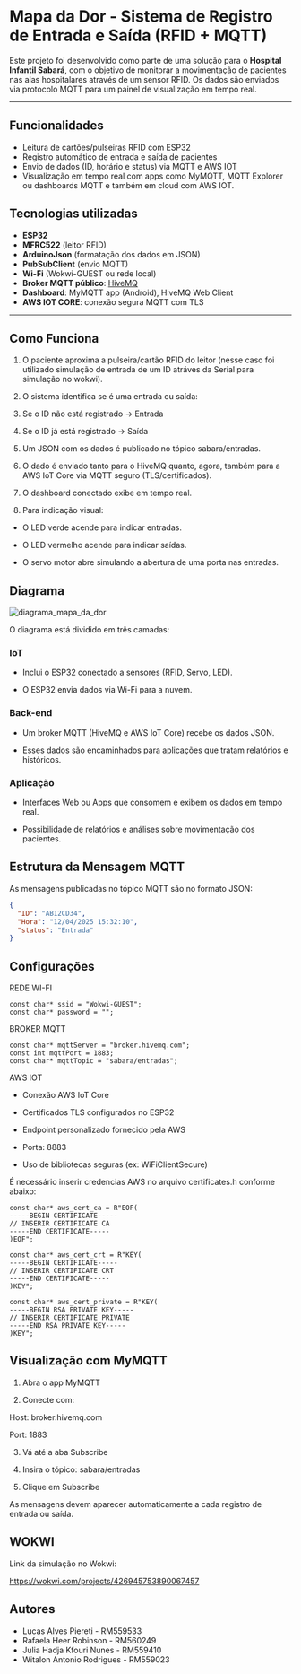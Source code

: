 # Mapa da Dor - Sistema de Registro de Entrada e Saída (RFID + MQTT)
Este projeto foi desenvolvido como parte de uma solução para o **Hospital Infantil Sabará**, com o objetivo de monitorar a movimentação de pacientes nas alas hospitalares através de um sensor RFID. Os dados são enviados via protocolo MQTT para um painel de visualização em tempo real.

---

## Funcionalidades

- Leitura de cartões/pulseiras RFID com ESP32  
- Registro automático de entrada e saída de pacientes  
- Envio de dados (ID, horário e status) via MQTT e AWS IOT
- Visualização em tempo real com apps como MyMQTT, MQTT Explorer ou dashboards MQTT e também em cloud com AWS IOT.

## Tecnologias utilizadas

- **ESP32**  
- **MFRC522** (leitor RFID)  
- **ArduinoJson** (formatação dos dados em JSON)  
- **PubSubClient** (envio MQTT)  
- **Wi-Fi** (Wokwi-GUEST ou rede local)  
- **Broker MQTT público**: [HiveMQ](https://broker.hivemq.com)  
- **Dashboard**: MyMQTT app (Android), HiveMQ Web Client
- **AWS IOT CORE**: conexão segura MQTT com TLS

---
## Como Funciona

1. O paciente aproxima a pulseira/cartão RFID do leitor (nesse caso foi utilizado simulação de entrada de um ID atráves da Serial para simulação no wokwi).

2. O sistema identifica se é uma entrada ou saída:

3. Se o ID não está registrado → Entrada

4. Se o ID já está registrado → Saída

5. Um JSON com os dados é publicado no tópico sabara/entradas.
  
6. O dado é enviado tanto para o HiveMQ quanto, agora, também para a AWS IoT Core via MQTT seguro (TLS/certificados). 

7. O dashboard conectado exibe em tempo real.
   
8. Para indicação visual:

- O LED verde acende para indicar entradas.

- O LED vermelho acende para indicar saídas.

- O servo motor abre simulando a abertura de uma porta nas entradas.

## Diagrama

![diagrama_mapa_da_dor](https://github.com/user-attachments/assets/7aa6476e-b046-48a7-8aaf-76d7cd9b80a9)

O diagrama está dividido em três camadas:

### IoT

- Inclui o ESP32 conectado a sensores (RFID, Servo, LED).

- O ESP32 envia dados via Wi-Fi para a nuvem.

### Back-end

- Um broker MQTT (HiveMQ e AWS IoT Core) recebe os dados JSON.

- Esses dados são encaminhados para aplicações que tratam relatórios e históricos.

### Aplicação

- Interfaces Web ou Apps que consomem e exibem os dados em tempo real.

- Possibilidade de relatórios e análises sobre movimentação dos pacientes.

## Estrutura da Mensagem MQTT

As mensagens publicadas no tópico MQTT são no formato JSON:

```json
{
  "ID": "AB12CD34",
  "Hora": "12/04/2025 15:32:10",
  "status": "Entrada"
}

```
## Configurações

REDE WI-FI

```
const char* ssid = "Wokwi-GUEST";
const char* password = "";
```

BROKER MQTT

```
const char* mqttServer = "broker.hivemq.com";
const int mqttPort = 1883;
const char* mqttTopic = "sabara/entradas";
```

AWS IOT

- Conexão AWS IoT Core

- Certificados TLS configurados no ESP32

- Endpoint personalizado fornecido pela AWS

- Porta: 8883

- Uso de bibliotecas seguras (ex: WiFiClientSecure)

É necessário inserir credencias AWS no arquivo certificates.h conforme abaixo:
```
const char* aws_cert_ca = R"EOF(
-----BEGIN CERTIFICATE-----
// INSERIR CERTIFICATE CA
-----END CERTIFICATE-----
)EOF";

const char* aws_cert_crt = R"KEY(
-----BEGIN CERTIFICATE-----
// INSERIR CERTIFICATE CRT
-----END CERTIFICATE-----
)KEY";

const char* aws_cert_private = R"KEY(
-----BEGIN RSA PRIVATE KEY-----
// INSERIR CERTIFICATE PRIVATE
-----END RSA PRIVATE KEY-----
)KEY";
```


## Visualização com MyMQTT
1. Abra o app MyMQTT

2. Conecte com:

Host: broker.hivemq.com

Port: 1883

3. Vá até a aba Subscribe

4. Insira o tópico: sabara/entradas

5. Clique em Subscribe

As mensagens devem aparecer automaticamente a cada registro de entrada ou saída.

## WOKWI
Link da simulação no Wokwi:

https://wokwi.com/projects/426945753890067457

## Autores

- Lucas Alves Piereti - RM559533
- Rafaela Heer Robinson - RM560249
- Julia Hadja Kfouri Nunes - RM559410
- Witalon Antonio Rodrigues - RM559023

